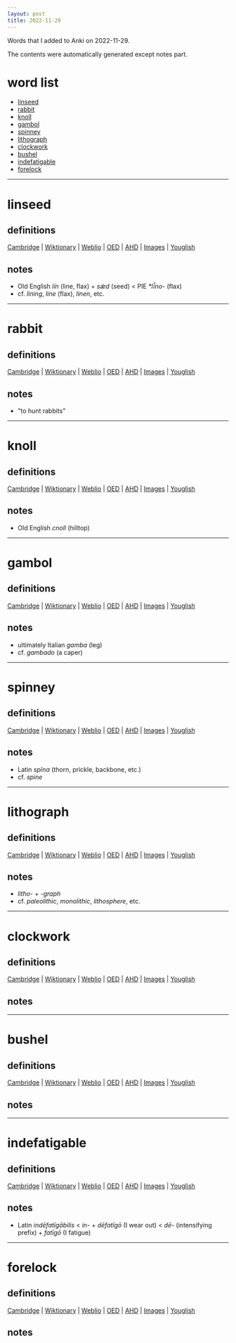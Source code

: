 ```yaml
---
layout: post
title: 2022-11-29
---
```


Words that I added to Anki on 2022-11-29.

The contents were automatically generated except notes part.
# word list
- [linseed](#linseed)
- [rabbit](#rabbit)
- [knoll](#knoll)
- [gambol](#gambol)
- [spinney](#spinney)
- [lithograph](#lithograph)
- [clockwork](#clockwork)
- [bushel](#bushel)
- [indefatigable](#indefatigable)
- [forelock](#forelock)

---

# linseed
## definitions
[Cambridge](https://dictionary.cambridge.org/us/dictionary/english/linseed)
|
[Wiktionary](https://en.wiktionary.org/wiki/linseed#English)
|
[Weblio](https://ejje.weblio.jp/content_find?query=linseed&searchType=exact)
|
[OED](https://www.oed.com/search?q=linseed)
|
[AHD](https://www.ahdictionary.com/word/search.html?q=linseed)
|
[Images](https://www.google.com/search?tbm=isch&q=linseed)
|
[Youglish](https://youglish.com/pronounce/linseed/english/us)

## notes
- Old English *lín* (line, flax) + *sǽd* (seed) &lt; PIE *\*lī̆no-* (flax)
- cf. *lining*, *line* (flax), *linen*, etc.

---

# rabbit
## definitions
[Cambridge](https://dictionary.cambridge.org/us/dictionary/english/rabbit)
|
[Wiktionary](https://en.wiktionary.org/wiki/rabbit#English)
|
[Weblio](https://ejje.weblio.jp/content_find?query=rabbit&searchType=exact)
|
[OED](https://www.oed.com/search?q=rabbit)
|
[AHD](https://www.ahdictionary.com/word/search.html?q=rabbit)
|
[Images](https://www.google.com/search?tbm=isch&q=rabbit)
|
[Youglish](https://youglish.com/pronounce/rabbit/english/us)

## notes
- "to hunt rabbits"

---

# knoll
## definitions
[Cambridge](https://dictionary.cambridge.org/us/dictionary/english/knoll)
|
[Wiktionary](https://en.wiktionary.org/wiki/knoll#English)
|
[Weblio](https://ejje.weblio.jp/content_find?query=knoll&searchType=exact)
|
[OED](https://www.oed.com/search?q=knoll)
|
[AHD](https://www.ahdictionary.com/word/search.html?q=knoll)
|
[Images](https://www.google.com/search?tbm=isch&q=knoll)
|
[Youglish](https://youglish.com/pronounce/knoll/english/us)

## notes
- Old English *cnoll* (hilltop)

---

# gambol
## definitions
[Cambridge](https://dictionary.cambridge.org/us/dictionary/english/gambol)
|
[Wiktionary](https://en.wiktionary.org/wiki/gambol#English)
|
[Weblio](https://ejje.weblio.jp/content_find?query=gambol&searchType=exact)
|
[OED](https://www.oed.com/search?q=gambol)
|
[AHD](https://www.ahdictionary.com/word/search.html?q=gambol)
|
[Images](https://www.google.com/search?tbm=isch&q=gambol)
|
[Youglish](https://youglish.com/pronounce/gambol/english/us)

## notes
- ultimately Italian *gamba* (leg)
- cf. *gambado* (a caper)

---

# spinney
## definitions
[Cambridge](https://dictionary.cambridge.org/us/dictionary/english/spinney)
|
[Wiktionary](https://en.wiktionary.org/wiki/spinney#English)
|
[Weblio](https://ejje.weblio.jp/content_find?query=spinney&searchType=exact)
|
[OED](https://www.oed.com/search?q=spinney)
|
[AHD](https://www.ahdictionary.com/word/search.html?q=spinney)
|
[Images](https://www.google.com/search?tbm=isch&q=spinney)
|
[Youglish](https://youglish.com/pronounce/spinney/english/us)

## notes
- Latin *spīna* (thorn, prickle, backbone, etc.)
- cf. *spine*

---

# lithograph
## definitions
[Cambridge](https://dictionary.cambridge.org/us/dictionary/english/lithograph)
|
[Wiktionary](https://en.wiktionary.org/wiki/lithograph#English)
|
[Weblio](https://ejje.weblio.jp/content_find?query=lithograph&searchType=exact)
|
[OED](https://www.oed.com/search?q=lithograph)
|
[AHD](https://www.ahdictionary.com/word/search.html?q=lithograph)
|
[Images](https://www.google.com/search?tbm=isch&q=lithograph)
|
[Youglish](https://youglish.com/pronounce/lithograph/english/us)

## notes
- *litho-* + *-graph*
- cf. *paleolithic*, *monolithic*, *lithosphere*, etc.

---

# clockwork
## definitions
[Cambridge](https://dictionary.cambridge.org/us/dictionary/english/clockwork)
|
[Wiktionary](https://en.wiktionary.org/wiki/clockwork#English)
|
[Weblio](https://ejje.weblio.jp/content_find?query=clockwork&searchType=exact)
|
[OED](https://www.oed.com/search?q=clockwork)
|
[AHD](https://www.ahdictionary.com/word/search.html?q=clockwork)
|
[Images](https://www.google.com/search?tbm=isch&q=clockwork)
|
[Youglish](https://youglish.com/pronounce/clockwork/english/us)

## notes

---

# bushel
## definitions
[Cambridge](https://dictionary.cambridge.org/us/dictionary/english/bushel)
|
[Wiktionary](https://en.wiktionary.org/wiki/bushel#English)
|
[Weblio](https://ejje.weblio.jp/content_find?query=bushel&searchType=exact)
|
[OED](https://www.oed.com/search?q=bushel)
|
[AHD](https://www.ahdictionary.com/word/search.html?q=bushel)
|
[Images](https://www.google.com/search?tbm=isch&q=bushel)
|
[Youglish](https://youglish.com/pronounce/bushel/english/us)

## notes

---

# indefatigable
## definitions
[Cambridge](https://dictionary.cambridge.org/us/dictionary/english/indefatigable)
|
[Wiktionary](https://en.wiktionary.org/wiki/indefatigable#English)
|
[Weblio](https://ejje.weblio.jp/content_find?query=indefatigable&searchType=exact)
|
[OED](https://www.oed.com/search?q=indefatigable)
|
[AHD](https://www.ahdictionary.com/word/search.html?q=indefatigable)
|
[Images](https://www.google.com/search?tbm=isch&q=indefatigable)
|
[Youglish](https://youglish.com/pronounce/indefatigable/english/us)

## notes
- Latin *indēfatīgābilis* &lt; *in-* + *dēfatīgō* (I wear out) &lt; *dē-* (intensifying prefix) + *fatīgō* (I fatigue)

---

# forelock
## definitions
[Cambridge](https://dictionary.cambridge.org/us/dictionary/english/forelock)
|
[Wiktionary](https://en.wiktionary.org/wiki/forelock#English)
|
[Weblio](https://ejje.weblio.jp/content_find?query=forelock&searchType=exact)
|
[OED](https://www.oed.com/search?q=forelock)
|
[AHD](https://www.ahdictionary.com/word/search.html?q=forelock)
|
[Images](https://www.google.com/search?tbm=isch&q=forelock)
|
[Youglish](https://youglish.com/pronounce/forelock/english/us)

## notes

